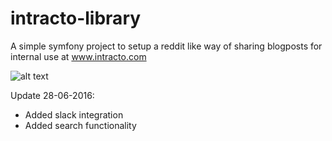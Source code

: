 intracto-library
================

A simple symfony project to setup a reddit like way of sharing blogposts for internal use at www.intracto.com

![alt text](https://github.com/pix-art/ITRLibrary/blob/298fd8f5b4061e1952d71229c81abfcb62391dd7/src/ITRLibraryBundle/Resources/public/img/example.png "Intracto Library")

Update 28-06-2016:
- Added slack integration
- Added search functionality